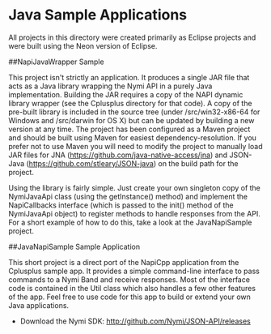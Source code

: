 # Java Sample Applications

All projects in this directory were created primarily as Eclipse projects and were built using the Neon version of Eclipse.

##NapiJavaWrapper Sample

This project isn't strictly an application.  It produces a single JAR file that acts as a Java library wrapping the Nymi API in a purely Java implementation. Building the JAR requires a copy of the NAPI dynamic library wrapper (see the Cplusplus directory for that code). A copy of the pre-built library is included in the source tree (under /src/win32-x86-64 for Windows and /src/darwin for OS X) but can be updated by building a new version at any time.  The project has been configured as a Maven project and should be built using Maven for easiest dependency-resolution.  If you prefer not to use Maven you will need to modify the project to manually load JAR files for JNA (https://github.com/java-native-access/jna) and JSON-Java (https://github.com/stleary/JSON-java) on the build path for the project.

Using the library is fairly simple. Just create your own singleton copy of the NymiJavaApi class (using the getInstance() method) and implement the NapiCallbacks interface (which is passed to the init() method of the NymiJavaApi object) to register methods to handle responses from the API.  For a short example of how to do this, take a look at the JavaNapiSample project.

##JavaNapiSample Sample Application

This short project is a direct port of the NapiCpp application from the Cplusplus sample app.  It provides a simple command-line interface to pass commands to a Nymi Band and receive responses.  Most of the interface code is contained in the Util class which also handles a few other features of the app.  Feel free to use code for this app to build or extend your own Java applications. 


 
* Download the Nymi SDK: http://github.com/Nymi/JSON-API/releases


